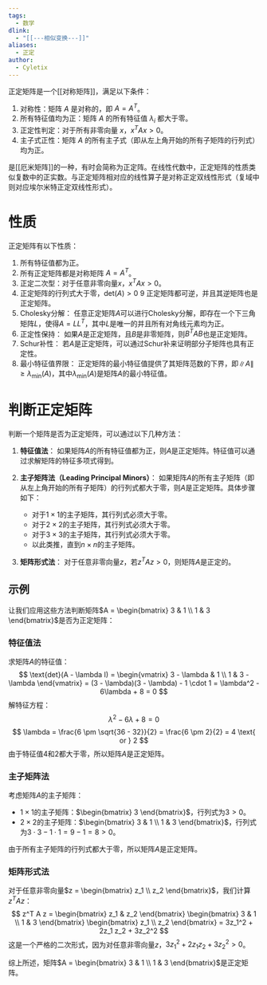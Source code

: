 ```yaml
---
tags:
  - 数学
dlink:
  - "[[---相似变换---]]"
aliases:
  - 正定
author:
  - Cyletix
---
```

正定矩阵是一个[[对称矩阵]]，满足以下条件：
1. 对称性：矩阵 $A$ 是对称的，即 $A = A^T$。
2. 所有特征值均为正：矩阵 $A$ 的所有特征值 $\lambda_i$ 都大于零。
3. 正定性判定：对于所有非零向量 $x$，$x^T A x > 0$。
4. 主子式正性：矩阵 $A$ 的所有主子式（即从左上角开始的所有子矩阵的行列式）均为正。


是[[厄米矩阵]]的一种，有时会简称为正定阵。在线性代数中，正定矩阵的性质类似复数中的正实数。与正定矩阵相对应的线性算子是对称正定双线性形式（复域中则对应埃尔米特正定双线性形式）。


# 性质
正定矩阵有以下性质：
1. 所有特征值都为正。
2. 所有正定矩阵都是对称矩阵 $A = A^T$。
8. 正定二次型：对于任意非零向量$x$，$x^T A x > 0$。
4. 正定矩阵的行列式大于零，$\text{det}(A) > 0$
9 正定矩阵都可逆，并且其逆矩阵也是正定矩阵。
6. Cholesky分解：
   任意正定矩阵$A$可以进行Cholesky分解，即存在一个下三角矩阵$L$，使得$A = LL^T$，其中$L$是唯一的并且所有对角线元素均为正。
7. 正定性保持：
   如果$A$是正定矩阵，且$B$是非零矩阵，则$B^T A B$也是正定矩阵。
9. Schur补性：
   若$A$是正定矩阵，可以通过Schur补来证明部分子矩阵也具有正定性。
10. 最小特征值界限：
    正定矩阵的最小特征值提供了其矩阵范数的下界，即$\|A\| \geq \lambda_{\min}(A)$，其中$\lambda_{\min}(A)$是矩阵$A$的最小特征值。



# 判断正定矩阵
判断一个矩阵是否为正定矩阵，可以通过以下几种方法：

1. **特征值法**：
   如果矩阵$A$的所有特征值都为正，则$A$是正定矩阵。特征值可以通过求解矩阵的特征多项式得到。

2. **主子矩阵法（Leading Principal Minors）**：
   如果矩阵$A$的所有主子矩阵（即从左上角开始的所有子矩阵）的行列式都大于零，则$A$是正定矩阵。具体步骤如下：
   - 对于$1 \times 1$的主子矩阵，其行列式必须大于零。
   - 对于$2 \times 2$的主子矩阵，其行列式必须大于零。
   - 对于$3 \times 3$的主子矩阵，其行列式必须大于零。
   - 以此类推，直到$n \times n$的主子矩阵。

3. **矩阵形式法**：
   对于任意非零向量$z$，若$z^T A z > 0$，则矩阵$A$是正定的。


## 示例
让我们应用这些方法判断矩阵$A = \begin{bmatrix} 3 & 1 \\ 1 & 3 \end{bmatrix}$是否为正定矩阵：
### 特征值法

求矩阵$A$的特征值：
$$
\text{det}(A - \lambda I) = \begin{vmatrix} 3 - \lambda & 1 \\ 1 & 3 - \lambda \end{vmatrix} = (3 - \lambda)(3 - \lambda) - 1 \cdot 1 = \lambda^2 - 6\lambda + 8 = 0
$$
解特征方程：
$$
\lambda^2 - 6\lambda + 8 = 0
$$
$$
\lambda = \frac{6 \pm \sqrt{36 - 32}}{2} = \frac{6 \pm 2}{2} = 4 \text{ or } 2
$$
由于特征值$4$和$2$都大于零，所以矩阵$A$是正定矩阵。

### 主子矩阵法

考虑矩阵$A$的主子矩阵：
- $1 \times 1$的主子矩阵：$\begin{bmatrix} 3 \end{bmatrix}$，行列式为$3 > 0$。
- $2 \times 2$的主子矩阵：$\begin{bmatrix} 3 & 1 \\ 1 & 3 \end{bmatrix}$，行列式为$3 \cdot 3 - 1 \cdot 1 = 9 - 1 = 8 > 0$。

由于所有主子矩阵的行列式都大于零，所以矩阵$A$是正定矩阵。

### 矩阵形式法

对于任意非零向量$z = \begin{bmatrix} z_1 \\ z_2 \end{bmatrix}$，我们计算$z^T A z$：
$$
z^T A z = \begin{bmatrix} z_1 & z_2 \end{bmatrix} \begin{bmatrix} 3 & 1 \\ 1 & 3 \end{bmatrix} \begin{bmatrix} z_1 \\ z_2 \end{bmatrix} = 3z_1^2 + 2z_1 z_2 + 3z_2^2
$$
这是一个严格的二次形式，因为对任意非零向量$z$，$3z_1^2 + 2z_1 z_2 + 3z_2^2 > 0$。

综上所述，矩阵$A = \begin{bmatrix} 3 & 1 \\ 1 & 3 \end{bmatrix}$是正定矩阵。